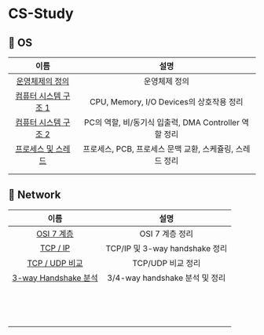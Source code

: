# CS-Study

## 🍎 OS
| 이름 | 설명 |
|:----:|:----:|
| [운영체제의 정의](https://github.com/KayAhn0126/CS-Study/tree/main/OS/IntroductionToOS) | 운영체제 정의 |
| [컴퓨터 시스템 구조 1](https://github.com/KayAhn0126/CS-Study/tree/main/OS/SystemStructureAndProgramExecution1) | CPU, Memory, I/O Devices의 상호작용 정리 |
| [컴퓨터 시스템 구조 2](https://github.com/KayAhn0126/CS-Study/tree/main/OS/SystemStructureAndProgramExecution2) | PC의 역할, 비/동기식 입출력, DMA Controller 역할 정리 |
| [프로세스 및 스레드](https://github.com/KayAhn0126/CS-Study/tree/main/OS/Process) | 프로세스, PCB, 프로세스 문맥 교환, 스케쥴링, 스레드 정리|
| | |
| | |

## 🍎 Network
| 이름 | 설명 |
|:----:|:----:|
| [OSI 7 계층](https://github.com/KayAhn0126/CS-Study/tree/main/Network/OSI) | OSI 7 계층 정리 |
| [TCP / IP](https://github.com/KayAhn0126/CS-Study/tree/main/Network/TCPIP)| TCP/IP 및 3-way handshake 정리|
| [TCP / UDP 비교](https://github.com/KayAhn0126/CS-Study/tree/main/Network/TCPUDP)| TCP/UDP 비교 정리|
| [3-way Handshake 분석](https://github.com/KayAhn0126/CS-Study/tree/main/Network/ThreeWayHandshake)| 3/4-way handshake 분석 및 정리|
| | |
| | |
| | |
| | |
| | |
| | |
| | |
| | |
| | |
| | |
| | |
| | |
| | |
| | |
